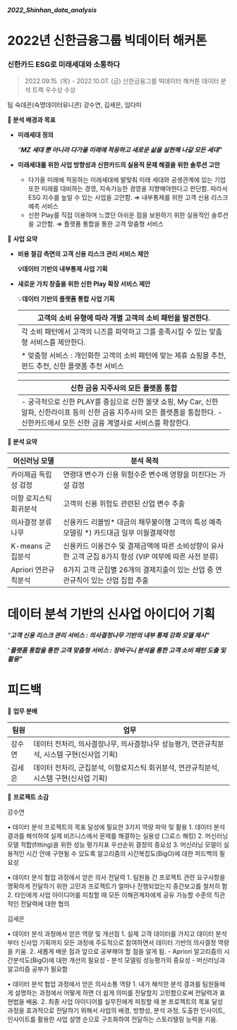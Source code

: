 ##### 2022_Shinhan_data_analysis
# 2022년 신한금융그룹 빅데이터 해커톤


### 신한카드 ESG로 미래세대와 소통하다


> 2022.09.15. (목) - 2022.10.07. (금) 
신한금융그룹 빅데이터 해커톤 데이터 분석 트랙
우수상 수상

팀 숙데콘(숙명데이터유니콘) 
강수연, 김세은, 임다미
> 


**📂 분석 배경과 목표**

- **미래세대 정의**
    
    *“**MZ 세대 뿐 아니라 다가올 미래에 적응하고 새로운 삶을 실현해 나갈 모든 세대”***
    
- **미래세대를 위한 사업 방향성과 신한카드의 실용적 문제 해결을 위한 솔루션 고안**
    - 다가올 미래에 적응하는 미래세대에 발맞춰 미래 세대와 공생관계에 있는 기업 또한 미래를 대비하는 경영, 지속가능한 경영을 지향해야한다고 판단함. 따라서 ESG 지수를 높일 수 있는 사업을 고안함.
    ⇒ 내부통제를 위한 고객 신용 리스크 예측 서비스
    - 신한 Play를 직접 이용하며 느꼈던 아쉬운 점을 보완하기 위한 실용적인 솔루션을 고안함.
    ⇒ 플랫폼 통합을 통한 고객 맞춤형 서비스


📂 **사업 요약**

- **비용 절감 측면의 고객 신용 리스크 관리 서비스 제안**
    
    **💡데이터 기반의 내부통제 사업 기획**
        
- **새로운 가치 창출을 위한 신한 Play 확장 서비스 제안**
    
    💡**데이터 기반의 플랫폼 통합 사업 기획**
        
    | 고객의 소비 유형에 따라 개별 고객의 소비 패턴을 발견한다. |
    | --- |
    | 각 소비 패턴에서 고객의 니즈를 파악하고 그를 충족시킬 수 있는 맞춤형 서비스를 제안한다. |
    | * 맞춤형 서비스 : 개인화한 고객의 소비 패턴에 맞는 제휴 쇼핑몰 추천, 펀드 추천, 신한 플랫폼 추천 서비스 |
    
    | 신한 금융 지주사의 모든 플랫폼 통합 |
    | --- |
    | - 궁극적으로 신한 PLAY를 중심으로 신한 올댓 쇼핑, My Car, 신한 알파, 신한라이프 등의 신한 금융 지주사의 모든 플랫폼을 통합한다.  - 신한카드에서 모든 신한 금융 계열사로 서비스를 확장한다.  |
            

**📂 분석 요약**

| 머신러닝 모델 | 분석 목적 |
| --- | --- |
| 카이제곱 독립성 검정 | 연령대 변수가 신용 위험수준 변수에 영향을 미친다는 가설 검정 |
| 이항 로지스틱 회귀분석 | 고객의 신용 위험도 관련된 산업 변수 추출 |
| 의사결정 분류나무 | 신용카드 리볼빙* 대금의 채무불이행 고객의 특성 예측 모델링 *) 카드대금 일부 이월결제약정 |
| K-means 군집분석 | 신용카드 이용건수 및 결제금액에 따른 소비성향이 유사한 고객 군집 8가지 형성 (VIP 여부에 따른 사전 분류) |
| Apriori 연관규칙분석 | 8가지 고객 군집별 26개의 결제지출이 있는 산업 중 연관규칙이 있는 산업 집합 추출 |


# 데이터 분석 기반의 신사업 아이디어 기획


*“**고객 신용 리스크 관리 서비스 : 의사결정나무 기반의 내부 통제 강화 모델 제시”***

“***플랫폼 통합을 통한 고객 맞춤형 서비스 : 장바구니 분석을 통한 고객 소비 패턴 도출 및 활용”***


# 피드백


📂 **업무 분배**

| 팀원 | 업무 |
| --- | --- |
| 강수연 | 데이터 전처리, 의사결정나무, 의사결정나무 성능평가, 연관규칙분석, 시스템 구현(신사업 기획) |
| 김세은 | 데이터 전처리, 군집분석, 이항로지스틱 회귀분석, 연관규칙분석, 시스템 구현(신사업 기획) |


📂 **프로젝트 소감**

강수연

• 데이터 분석 프로젝트의 목표 달성에 필요한 3가지 역량 파악 및 활용
    1. 데이터 분석 결과를 해석하여 실제 비즈니스에서 문제를 해결하는 실용성 (그로스 해킹) 
    2. 머신러닝 모델 적합(fitting)을 위한 성능 평가지표 우선순위 결정의 중요성
    3. 머신러닝 모델이 실용적인 시간 안에 구현될 수 있도록 알고리즘의 시간복잡도(BigO)에 대한 피드백의 필요성

• 데이터 분석 협업 과정에서 얻은 의사 전달력
    1. 팀원들 간 프로젝트 관련 요구사항을 명확하게 전달하기 위한 고민과 프로젝트가 얼마나 진행되었는지 중간보고를 철저히 함
    2. 타인에게 사업 아이디어를 피칭할 때 모든 이해관계자에게 공유 가능할 수준의 직관적인 전달력에 대한 협의

김세은 

• 데이터 분석 과정에서 얻은 역량 및 개선점 
    1. 실제 고객 데이터를 가지고 데이터 분석부터 신사업 기획까지 모든 과정에 주도적으로 참여하면서 데이터 기반의 의사결정 역량을 키움.
    2. 새롭게 배운 점과 앞으로 공부해야 할 점을 알게 됨.
    - Apriori 알고리즘의 시간분석도(BigO)에 대한 개선의 필요성
    - 분석 모델링 성능평가의 중요성
    - 머신러닝과 알고리즘 공부가 필요함
    
• 데이터 분석 협업 과정에서 얻은 의사소통 역량
    1. 내가 해석한 분석 결과를 팀원들에게 설명하는 과정에서 어떻게 하면 더 쉽게 의미를 전달할지 고민함으로써 전달력과 표현법을 배움.
    2. 최종 사업 아이디어를 실무진에게 피칭할 때 본 프로젝트의 목표 달성 과정을 효과적으로 전달하기 위해서 사업의 배경, 방향성, 분석 과정, 도출한 인사이트, 인사이트를 활용한 사업 설명 순으로 구조화하여 전달하는 스토리텔링 능력을 키움.
